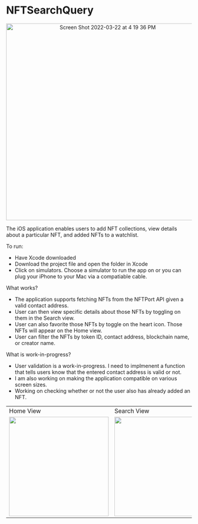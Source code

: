 # NFTSearchQuery



<p align="center">
<img width="535" alt="Screen Shot 2022-03-22 at 4 19 36 PM" src="https://user-images.githubusercontent.com/82795337/159568789-b937dba4-b5e3-4430-b2f1-e691a1c895b0.png">
  </p>
  
  
  The iOS application enables users to add NFT collections, view  details about a particular NFT, and added NFTs to a watchlist.
 
 To run:
 - Have Xcode downloaded
 - Download the project file and open the folder in Xcode
 - Click on simulators. Choose a simulator to run the app on or you can plug your iPhone to your Mac via a compatiable cable.
 
 
 What works?
 - The application supports fetching NFTs from the NFTPort API given a valid contact address.
 - User can then view specific details about those NFTs by toggling on them in the Search view.
 - User can also favorite those NFTs by toggle on the heart icon. Those NFTs will appear on the Home view.
 - User can filter the NFTs by token ID, contact address, blockchain name, or creator name. 

What is work-in-progress?
- User validation is a work-in-progress. I need to implmenent a function that tells users know that the entered contact address is valid or not.
- I am also working on making the application compatible on various screen sizes.
- Working on checking whether or not the user also has already added an NFT.
 

  

<table>
  <tr>
    <td>Home View </td>
     <td>Search View</td>
     <td>NFT Detail View</td>
    <td>Filter View</td>
  </tr>
  <tr>
    <td><img src="https://user-images.githubusercontent.com/82795337/159568869-4986fae7-9c19-4797-8b46-d3dce3529467.PNG" width=270 ></td>
    <td><img src="https://user-images.githubusercontent.com/82795337/159568919-07ed6fe5-ff8c-4d87-b350-bd29c136b470.PNG" width=270></td>
    <td><img src="https://user-images.githubusercontent.com/82795337/159568935-27cf2f53-1b19-4b50-9d11-edde11b73c33.PNG" width=270 ></td>
    <td><img src="https://user-images.githubusercontent.com/82795337/159570915-14f62ac0-62cb-48d3-957b-84c6042d8232.PNG" width=270 ></td>
  </tr>
 </table>

